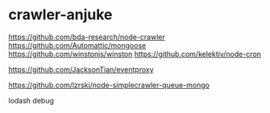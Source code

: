 # crawler-anjuke
https://github.com/bda-research/node-crawler
https://github.com/Automattic/mongoose
https://github.com/winstonjs/winston
https://github.com/kelektiv/node-cron

https://github.com/JacksonTian/eventproxy

https://github.com/lzrski/node-simplecrawler-queue-mongo

lodash
debug